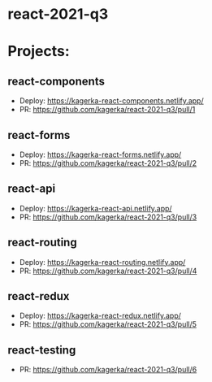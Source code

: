 # react-2021-q3

# Projects:

## react-components
- Deploy: https://kagerka-react-components.netlify.app/
- PR: https://github.com/kagerka/react-2021-q3/pull/1

## react-forms
- Deploy: https://kagerka-react-forms.netlify.app/
- PR: https://github.com/kagerka/react-2021-q3/pull/2

## react-api
- Deploy: https://kagerka-react-api.netlify.app/
- PR: https://github.com/kagerka/react-2021-q3/pull/3

## react-routing
- Deploy: https://kagerka-react-routing.netlify.app/
- PR: https://github.com/kagerka/react-2021-q3/pull/4

## react-redux
- Deploy: https://kagerka-react-redux.netlify.app/
- PR: https://github.com/kagerka/react-2021-q3/pull/5

## react-testing
- PR: https://github.com/kagerka/react-2021-q3/pull/6
